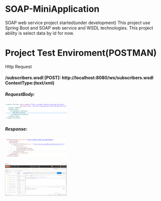 # SOAP-MiniApplication
SOAP web service project started(under development) 
This project use Spring Boot and SOAP web service and WSDL technologies.
This project ability is select data by id for now.

# Project Test Enviroment(POSTMAN)
<p>
Http Request                                                           
<h4>/subscribers.wsdl  [POST]:   http://localhost:8080/ws/subscribers.wsdl   ContextType:(text/xml) 
<h5>RequestBody:</h5> 
<h3> 
<a href="https://github.com/Burcukgo/SOAP-MiniApplication/blob/master/img/request.png" target="_blank">
<img src="https://github.com/Burcukgo/SOAP-MiniApplication/blob/master/img/request.png" width="200" style="max-width:100%;"></a></h5>
</h3>
 
<h5>Response:</h5> 
<h3> 
<a href="https://github.com/Burcukgo/SOAP-MiniApplication/blob/master/img/resbody.png" target="_blank">
<img src="https://github.com/Burcukgo/SOAP-MiniApplication/blob/master/img/resbody.png" width="200" style="max-width:100%;"></a></h5>
</h3>


<a href="https://github.com/Burcukgo/WSPrototype/blob/master/img/test.png" target="_blank">
<img src="https://github.com/Burcukgo/WSPrototype/blob/master/img/test.png" width="200" style="max-width:100%;"></a>
  
</p> 
